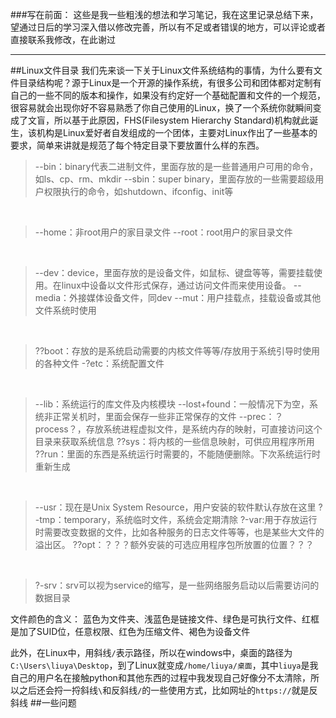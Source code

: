 ###写在前面：
这些是我一些粗浅的想法和学习笔记，我在这里记录总结下来，望通过日后的学习深入借以修改完善，所以有不足或者错误的地方，可以评论或者直接联系我修改，在此谢过
***************
##Linux文件目录
我们先来谈一下关于Linux文件系统结构的事情，为什么要有文件目录结构呢？源于Linux是一个开源的操作系统，有很多公司和团体都对定制有自己的一些不同的版本和操作，如果没有约定好一个基础配置和文件的一个规范，很容易就会出现你好不容易熟悉了你自己使用的Linux，换了一个系统你就瞬间变成了文盲，所以基于此原因，FHS(Filesystem Hierarchy Standard)机构就此诞生，该机构是Linux爱好者自发组成的一个团体，主要对Linux作出了一些基本的要求，简单来讲就是规范了每个特定目录下要放置什么样的东西。

>--bin：binary代表二进制文件，里面存放的是一些普通用户可用的命令，如ls、cp、rm、mkdir
>--sbin：super binary，里面存放的一些需要超级用户权限执行的命令，如shutdown、ifconfig、init等

&nbsp;
>--home：非root用户的家目录文件
>--root：root用户的家目录文件

&nbsp;
>--dev：device，里面存放的是设备文件，如鼠标、键盘等等，需要挂载使用。在linux中设备以文件形式保存，通过访问文件而来使用设备。
>--media：外接媒体设备文件，同dev
>--mut：用户挂载点，挂载设备或其他文件系统时使用

&nbsp;
>??boot：存放的是系统启动需要的内核文件等等/存放用于系统引导时使用的各种文件
>-?etc：系统配置文件

&nbsp;
>--lib：系统运行的库文件及内核模块
>--lost+found：一般情况下为空，系统非正常关机时，里面会保存一些非正常保存的文件
>--prec：？process？，存放系统进程虚拟文件，是系统内存的映射，可直接访问这个目录来获取系统信息
>??sys：将内核的一些信息映射，可供应用程序所用
>??run：里面的东西是系统运行时需要的，不能随便删除。下次系统运行时重新生成

&nbsp;
>--usr：现在是Unix System Resource，用户安装的软件默认存放在这里
>?-tmp：temporary，系统临时文件，系统会定期清除
>?-var:用于存放运行时需要改变数据的文件，比如各种服务的日志文件等等，也是某些大文件的溢出区。
>??opt：？？？额外安装的可选应用程序包所放置的位置？？？

&nbsp;
>?-srv：srv可以视为service的缩写，是一些网络服务启动以后需要访问的数据目录

文件颜色的含义：
蓝色为文件夹、浅蓝色是链接文件、绿色是可执行文件、红框是加了SUID位，任意权限、红色为压缩文件、褐色为设备文件

此外，在Linux中，用斜线`/`表示路径，所以在windows中，桌面的路径为`C:\Users\liuya\Desktop`，到了Linux就变成`/home/liuya/桌面`，其中`liuya`是我自己的用户名在接触python和其他东西的过程中我发现自己好像分不太清除，所以之后还会捋一捋斜线`\`和反斜线`/`的一些使用方式，比如网址的`https://`就是反斜线
##一些问题